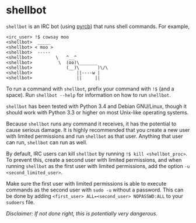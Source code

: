 # shellbot
`shellbot` is an IRC bot (using [pyrcb](https://github.com/nickolas360/pyrcb))
that runs shell commands. For example,
```
<irc_user> !$ cowsay moo
<shellbot>  _____
<shellbot> < moo >
<shellbot>  -----
<shellbot>         \   ^__^
<shellbot>          \  (oo)\_______
<shellbot>             (__)\       )\/\
<shellbot>                 ||----w |
<shellbot>                 ||     ||
```

To run a command with `shellbot`, prefix your command with `!$` (and a space).
Run `shellbot --help` for information on how to run `shellbot`.

`shellbot` has been tested with Python 3.4 and Debian GNU/Linux, though it
should work with Python 3.3 or higher on most Unix-like operating systems.

Because `shellbot` runs any command it receives, it has the potential to cause
serious damage. It is highly recommended that you create a new user with
limited permissions and run `shellbot` as that user. Anything that user can
run, `shellbot` can run as well.

By default, IRC users can kill `shellbot` by running `!$ kill <shellbot_proc>`.
To prevent this, create a second user with limited permissions, and when
running `shellbot` as the first user with limited permissions, add the option
`-u <second_limited_user>`.

Make sure the first user with limited permissions is able to execute commands
as the second user with `sudo -u` without a password. This can be done by
adding `<first_user> ALL=<second_user> NOPASSWD:ALL` to your `sudoers` file.

*Disclaimer: If not done right, this is potentially very dangerous.*
